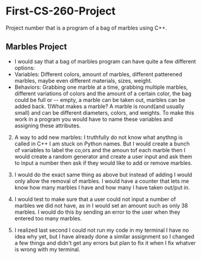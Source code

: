 # First-CS-260-Project
Project number that is a program of a bag of marbles using C++.

## Marbles Project 
- I would say that a bag of marbles program can have quite a few different options:
- Variables: Different colors, amount of marbles, different patterened marbles, maybe even different materials, sizes, weight.
- Behaviors: Grabbing one marble at a time, grabbing multiple marbles, different variations of colors and the amount of a certain color, the bag could be full or --   empty, a marble can be taken out, marbles can be added back.
1)What makes a marble? A marble is round(and usually small) and can be different diameters, colors, and weights. To make this work in a program you would have to
  name these variables and assigning these attributes. 
2) A way to add new marbles: I truthfully do not know what anythng is called in C++ I am stuck on Python names. But I would create a bunch of variables to label the co,ors and the amoun tof each marble then I would create a random generator and create a user input and ask them to input a number then ask if they would like to add or remove marbles. 
3) I would do the exact same thing as above but instead of adding I would only allow the removal of marbles. I would have a counter that lets me know how many marbles I have and how many I have taken out/put in. 
4) I would test to make sure that a user could not input a number of marbles we did not have, as in I would set an amount such as only 38 marbles. I would do this by sending an error to the user when they entered too many marbles. 

5) I realized last second I could not run my code in my terminal I have no idea why yet, but I have already done a similar assignment so I changed a few things and didn't get any errors but plan to fix it when I fix whatver is wrong with my terminal.
